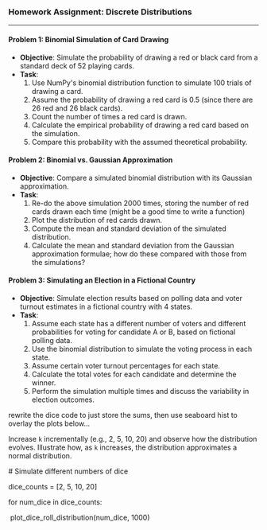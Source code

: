 ### Homework Assignment: Discrete Distributions

---

#### Problem 1: Binomial Simulation of Card Drawing
- **Objective**: Simulate the probability of drawing a red or black card from a standard deck of 52 playing cards.
- **Task**:
  1. Use NumPy's binomial distribution function to simulate 100 trials of drawing a card.
  2. Assume the probability of drawing a red card is 0.5 (since there are 26 red and 26 black cards).
  3. Count the number of times a red card is drawn.
  4. Calculate the empirical probability of drawing a red card based on the simulation.
  5. Compare this probability with the assumed theoretical probability.

#### Problem 2: Binomial vs. Gaussian Approximation
- **Objective**: Compare a simulated binomial distribution with its Gaussian approximation.
- **Task**:
  1. Re-do the above simulation 2000 times, storing the number of red cards drawn each time (might be a good time to write a function)
  2. Plot the distribution of red cards drawn.
  3. Compute the mean and standard deviation of the simulated distribution.
  4. Calculate the mean and standard deviation from the Gaussian approximation formulae; how do these compared with those from the simulations?

#### Problem 3: Simulating an Election in a Fictional Country
- **Objective**: Simulate election results based on polling data and voter turnout estimates in a fictional country with 4 states.
- **Task**:
  1. Assume each state has a different number of voters and different probabilities for voting for candidate A or B, based on fictional polling data.
  2. Use the binomial distribution to simulate the voting process in each state.
  3. Assume certain voter turnout percentages for each state.
  4. Calculate the total votes for each candidate and determine the winner.
  5. Perform the simulation multiple times and discuss the variability in election outcomes.



rewrite the dice code to just store the sums, then use seaboard hist to overlay the plots below...

Increase `k` incrementally (e.g., 2, 5, 10, 20) and observe how the distribution evolves. Illustrate how, as `k` increases, the distribution approximates a normal distribution.

\# Simulate different numbers of dice

dice_counts = [2, 5, 10, 20]

for num_dice in dice_counts:

​    plot_dice_roll_distribution(num_dice, 1000)

